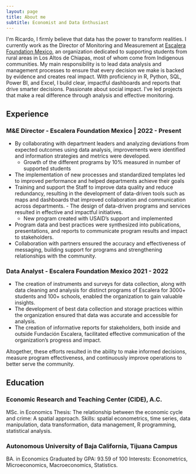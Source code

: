 ```yaml
---
layout: page
title: About me
subtitle: Economist and Data Enthusiast
---
```


I'm Ricardo, I firmly believe that data has the power to transform realities. I currently work as the Director of Monitoring and Measurement at [Escalera Foundation Mexico](https://escalera.org/), an organization dedicated to supporting students from rural areas in Los Altos de Chiapas, most of whom come from Indigenous communities. My main responsibility is to lead data analysis and management processes to ensure that every decision we make is backed by evidence and creates real impact.
With proficiency in R, Python, SQL, Power BI, and Excel, I build clear, impactful dashboards and reports that drive smarter decisions.  Passionate about social impact.  I’ve led projects that make a real difference through analysis and effective monitoring.

## Experience

### M&E Director - Escalera Foundation Mexico | 2022 - Present
- By collaborating with department leaders and analyzing deviations from expected outcomes using data analysis, improvements were identified and information strategies and metrics were developed.
  - Growth of the different programs by 10% measured in number of supported students
- The implementation of new processes and standardized templates led to improved performance and helped departments achieve their goals
- Training and support the Staff to improve data quality and reduce redundancy, resulting in the development of data-driven tools such as maps and dashboards that improved collaboration and communication across departments. - The design of data-driven programs and services resulted in effective and impactful initiatives.
  - New program created with USAID’s support and implemented
- Program data and best practices were synthesized into publications, presentations, and reports to communicate program results and impact to stakeholders.
- Collaboration with partners ensured the accuracy and effectiveness of messaging, building support for programs and strengthening relationships with the community.

### Data Analyst - Escalera Foundation Mexico 2021 - 2022
- The creation of instruments and surveys for data collection, along with data cleaning and analysis for distinct programs of Escalera for 3000+ students and 100+ schools, enabled the organization to gain valuable insights.
- The development of best data collection and storage practices within the organization ensured that data was accurate and accessible for analysis.
- The creation of informative reports for stakeholders, both inside and outside Fundación Escalera, facilitated effective communication of the organization’s progress and impact.

Altogether, these efforts resulted in the ability to make informed decisions, measure program effectiveness, and continuously improve operations to better serve the community.


## Education
### Economic Research and Teaching Center (CIDE), A.C.
MSc. in Economics
Thesis: The relationship between the economic cycle and crime: A spatial approach.
Skills: spatial econometrics, time series, data manipulation, data transformation, data management, R programming, statistical analysis.
### Autonomous University of Baja California, Tijuana Campus
BA. in Economics
Graduated by GPA: 93.59 of 100 Interests: Econometrics, Microeconomics, Macroeconomics, Statistics.




